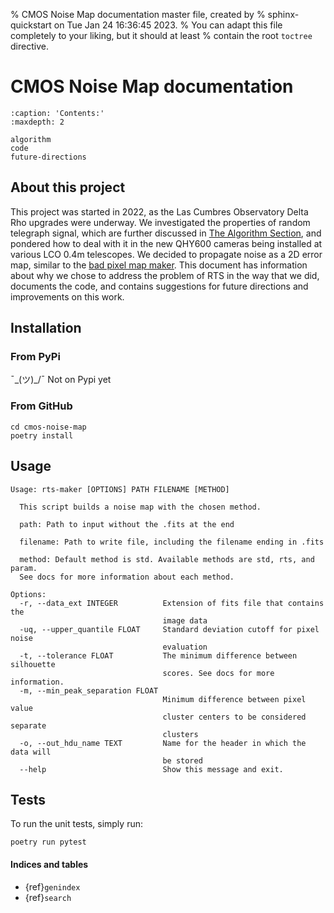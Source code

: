 % CMOS Noise Map documentation master file, created by
% sphinx-quickstart on Tue Jan 24 16:36:45 2023.
% You can adapt this file completely to your liking, but it should at least
% contain the root `toctree` directive.

# CMOS Noise Map documentation

```{toctree}
:caption: 'Contents:'
:maxdepth: 2

algorithm
code
future-directions
```

## About this project

This project was started in 2022, as the Las Cumbres Observatory Delta Rho upgrades were underway. We investigated the properties of random telegraph signal, which are further discussed in [The Algorithm Section](algorithm.md), 
and pondered how to deal with it in the new QHY600 cameras being installed at various LCO 0.4m telescopes. We decided to propagate noise as a 2D error map, similar to the [bad pixel map maker](https://github.com/LCOGT/pixel-mask-gen). 
This document has information about why we chose to address the problem of RTS in the way that we did, documents the code, and contains suggestions for future directions and improvements on this work.

## Installation

### From PyPi

¯\_(ツ)_/¯ Not on Pypi yet

### From GitHub

```
cd cmos-noise-map
poetry install
```

## Usage

```
Usage: rts-maker [OPTIONS] PATH FILENAME [METHOD]

  This script builds a noise map with the chosen method.

  path: Path to input without the .fits at the end

  filename: Path to write file, including the filename ending in .fits

  method: Default method is std. Available methods are std, rts, and param.
  See docs for more information about each method.

Options:
  -r, --data_ext INTEGER          Extension of fits file that contains the
                                  image data
  -uq, --upper_quantile FLOAT     Standard deviation cutoff for pixel noise
                                  evaluation
  -t, --tolerance FLOAT           The minimum difference between silhouette
                                  scores. See docs for more information.
  -m, --min_peak_separation FLOAT
                                  Minimum difference between pixel value
                                  cluster centers to be considered separate
                                  clusters
  -o, --out_hdu_name TEXT         Name for the header in which the data will
                                  be stored
  --help                          Show this message and exit.

```
## Tests
To run the unit tests, simply run:
```
poetry run pytest
```

#### Indices and tables

- {ref}`genindex`
- {ref}`search`